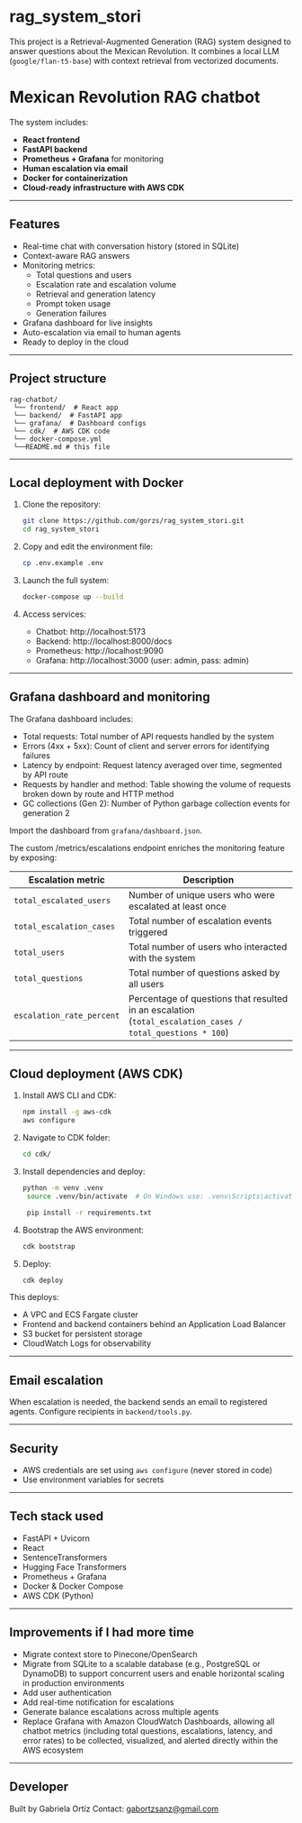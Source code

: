 # rag_system_stori
This project is a Retrieval-Augmented Generation (RAG) system designed to answer questions about the Mexican Revolution.  It combines a local LLM (`google/flan-t5-base`) with context retrieval from vectorized documents. 

# Mexican Revolution RAG chatbot
The system includes:

- **React frontend**
- **FastAPI backend**
- **Prometheus + Grafana** for monitoring
- **Human escalation via email**
- **Docker for containerization**
- **Cloud-ready infrastructure with AWS CDK**

---

## Features

- Real-time chat with conversation history (stored in SQLite)
- Context-aware RAG answers
- Monitoring metrics: 
    - Total questions and users
    - Escalation rate and escalation volume
    - Retrieval and generation latency
    - Prompt token usage
    - Generation failures
- Grafana dashboard for live insights
- Auto-escalation via email to human agents
- Ready to deploy in the cloud

---

## Project structure

```
rag-chatbot/
 └── frontend/  # React app
 └── backend/  # FastAPI app
 └── grafana/  # Dashboard configs
 └── cdk/  # AWS CDK code
 └── docker-compose.yml
 └──README.md # this file

```

---

## Local deployment with Docker

1. Clone the repository:
   ```bash
   git clone https://github.com/gorzs/rag_system_stori.git
   cd rag_system_stori
   ```

2. Copy and edit the environment file:
   ```bash
   cp .env.example .env
   ```

3. Launch the full system:
   ```bash
   docker-compose up --build
   ```

4. Access services:
   - Chatbot: http://localhost:5173
   - Backend: http://localhost:8000/docs
   - Prometheus: http://localhost:9090
   - Grafana: http://localhost:3000 (user: admin, pass: admin)

---

## Grafana dashboard and monitoring

The Grafana dashboard includes:

- Total requests: Total number of API requests handled by the system
- Errors (4xx + 5xx): Count of client and server errors for identifying failures
- Latency by endpoint: Request latency averaged over time, segmented by API route
- Requests by handler and method: Table showing the volume of requests broken down by route and HTTP method 
- GC collections (Gen 2): Number of Python garbage collection events for generation 2

Import the dashboard from `grafana/dashboard.json`.

The custom /metrics/escalations endpoint enriches the monitoring feature by exposing:

| Escalation metric         | Description                                                                                 |
|---------------------------| ------------------------------------------------------------------------------------------- |
| `total_escalated_users`   | Number of unique users who were escalated at least once                                     |
| `total_escalation_cases`  | Total number of escalation events triggered                |
| `total_users`             | Total number of users who interacted with the system                                        |
| `total_questions`         | Total number of questions asked by all users                                                |
| `escalation_rate_percent` | Percentage of questions that resulted in an escalation (`total_escalation_cases / total_questions * 100`) |


---

## Cloud deployment (AWS CDK)

1. Install AWS CLI and CDK:
   ```bash
   npm install -g aws-cdk
   aws configure
   ```

2. Navigate to CDK folder:
   ```bash
   cd cdk/
   ```

3. Install dependencies and deploy:
   ```bash
   python -m venv .venv
	source .venv/bin/activate  # On Windows use: .venv\Scripts\activate

	pip install -r requirements.txt
   ```
4. Bootstrap the AWS environment:
   ```bash
   cdk bootstrap
   ```
5. Deploy:
   ```bash
   cdk deploy
   ```

This deploys:

- A VPC and ECS Fargate cluster
- Frontend and backend containers behind an Application Load Balancer
- S3 bucket for persistent storage
- CloudWatch Logs for observability

---

## Email escalation

When escalation is needed, the backend sends an email to registered agents. Configure recipients in `backend/tools.py`.

---

## Security

- AWS credentials are set using `aws configure` (never stored in code)
- Use environment variables for secrets

---

## Tech stack used

- FastAPI + Uvicorn
- React
- SentenceTransformers
- Hugging Face Transformers
- Prometheus + Grafana
- Docker & Docker Compose
- AWS CDK (Python)

---

## Improvements if I had more time

- Migrate context store to Pinecone/OpenSearch
- Migrate from SQLite to a scalable database (e.g., PostgreSQL or DynamoDB) to support concurrent users and enable horizontal scaling in production environments
- Add user authentication
- Add real-time notification for escalations
- Generate balance escalations across multiple agents
- Replace Grafana with Amazon CloudWatch Dashboards, allowing all chatbot metrics (including total questions, escalations, latency, and error rates) to be collected, visualized, and alerted directly within the AWS ecosystem
---

## Developer

Built by Gabriela Ortíz
Contact: [gabortzsanz@gmail.com](mailto:gabortzsanz@gmail.com)
